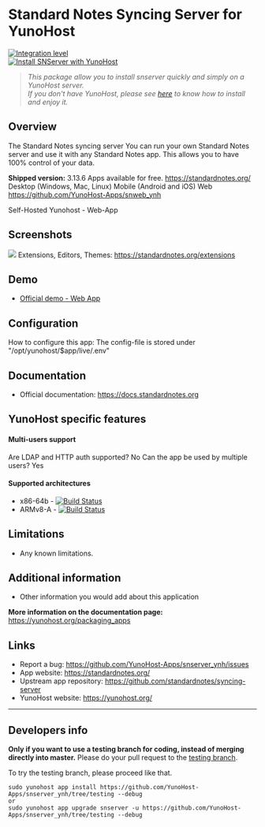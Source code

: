 # Standard Notes Syncing Server for YunoHost

[![Integration level](https://dash.yunohost.org/integration/snserver.svg)](https://dash.yunohost.org/appci/app/snserver)  
[![Install SNServer with YunoHost](https://install-app.yunohost.org/install-with-yunohost.png)](https://install-app.yunohost.org/?app=snserver)

> *This package allow you to install snserver quickly and simply on a YunoHost server.  
If you don't have YunoHost, please see [here](https://yunohost.org/#/install) to know how to install and enjoy it.*

## Overview

The Standard Notes syncing server
You can run your own Standard Notes server and use it with any Standard Notes app. This allows you to have 100% control of your data.

**Shipped version:** 3.13.6
Apps available for free. https://standardnotes.org/ 
Desktop (Windows, Mac, Linux)
Mobile (Android and iOS)
Web https://github.com/YunoHost-Apps/snweb_ynh

Self-Hosted Yunohost - Web-App 
## Screenshots

![](https://camo.githubusercontent.com/ca3744729c6c33f2f42d7917a4e7167c12a786615e14d1719f7d1ec6ed77aae8/68747470733a2f2f7374616e646172646e6f7465732e6f72672f6173736574732f686f6d65706167652d6865726f2e706e67)
Extensions, Editors, Themes: https://standardnotes.org/extensions


## Demo

* [Official demo - Web App](https://standardnotes.org/demo)

## Configuration

How to configure this app: The config-file is stored under "/opt/yunohost/$app/live/.env"

## Documentation

 * Official documentation: https://docs.standardnotes.org

## YunoHost specific features

#### Multi-users support

Are LDAP and HTTP auth supported?	No
Can the app be used by multiple users?	Yes

#### Supported architectures

* x86-64b - [![Build Status](https://ci-apps.yunohost.org/ci/logs/snserver%20%28Apps%29.svg)](https://ci-apps.yunohost.org/ci/apps/snserver/)
* ARMv8-A - [![Build Status](https://ci-apps-arm.yunohost.org/ci/logs/snserver%20%28Apps%29.svg)](https://ci-apps-arm.yunohost.org/ci/apps/snserver/)

## Limitations

* Any known limitations.

## Additional information

* Other information you would add about this application

**More information on the documentation page:**  
https://yunohost.org/packaging_apps

## Links

 * Report a bug: https://github.com/YunoHost-Apps/snserver_ynh/issues
 * App website: https://standardnotes.org/
 * Upstream app repository: https://github.com/standardnotes/syncing-server
 * YunoHost website: https://yunohost.org/

---

Developers info
----------------

**Only if you want to use a testing branch for coding, instead of merging directly into master.**
Please do your pull request to the [testing branch](https://github.com/YunoHost-Apps/snserver_ynh/tree/testing).

To try the testing branch, please proceed like that.
```
sudo yunohost app install https://github.com/YunoHost-Apps/snserver_ynh/tree/testing --debug
or
sudo yunohost app upgrade snserver -u https://github.com/YunoHost-Apps/snserver_ynh/tree/testing --debug
```
